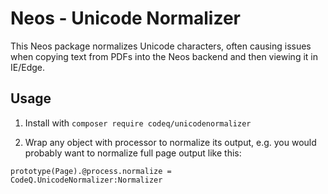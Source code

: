 # Neos - Unicode Normalizer

This Neos package normalizes Unicode characters, often causing issues when copying text from PDFs into the Neos backend and then viewing it in IE/Edge.

## Usage

1. Install with `composer require codeq/unicodenormalizer`

2. Wrap any object with processor to normalize its output,
e.g. you would probably want to normalize full page output like this:

```
prototype(Page).@process.normalize = CodeQ.UnicodeNormalizer:Normalizer
```
